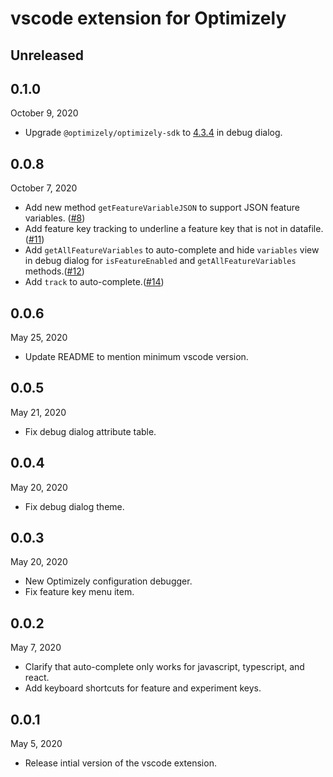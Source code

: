 # vscode extension for Optimizely

## Unreleased

## 0.1.0
October 9, 2020
 - Upgrade `@optimizely/optimizely-sdk` to [4.3.4](https://github.com/optimizely/javascript-sdk/releases/tag/v4.3.4) in debug dialog.

## 0.0.8
October 7, 2020
 - Add new method `getFeatureVariableJSON` to support JSON feature variables. ([#8](https://github.com/optimizely/optimizely-vscode/pull/8))
 - Add feature key tracking to underline a feature key that is not in datafile.([#11](https://github.com/optimizely/optimizely-vscode/pull/11))
 - Add `getAllFeatureVariables` to auto-complete and hide `variables` view in debug dialog for `isFeatureEnabled` and `getAllFeatureVariables` methods.([#12](https://github.com/optimizely/optimizely-vscode/pull/12))
 - Add `track` to auto-complete.([#14](https://github.com/optimizely/optimizely-vscode/pull/14))

## 0.0.6
May 25, 2020
 - Update README to mention minimum vscode version.

## 0.0.5
May 21, 2020
 - Fix debug dialog attribute table.  

## 0.0.4
May 20, 2020
 - Fix debug dialog theme.  

## 0.0.3
May 20, 2020
 - New Optimizely configuration debugger.
 - Fix feature key menu item.  

## 0.0.2
May 7, 2020
 - Clarify that auto-complete only works for javascript, typescript, and react.
 - Add keyboard shortcuts for feature and experiment keys.  

## 0.0.1
May 5, 2020
 - Release intial version of the vscode extension.

